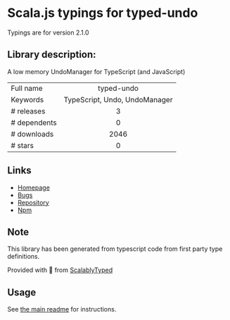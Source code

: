 
# Scala.js typings for typed-undo

Typings are for version 2.1.0

## Library description:
A low memory UndoManager for TypeScript (and JavaScript)

|                    |                 |
| ------------------ | :-------------: |
| Full name          | typed-undo |
| Keywords           | TypeScript, Undo, UndoManager |
| # releases         | 3 |
| # dependents       | 0 |
| # downloads        | 2046 |
| # stars            | 0 |

## Links
- [Homepage](https://github.com/Lusito/typed-undo)
- [Bugs](https://github.com/Lusito/typed-undo/issues)
- [Repository](https://github.com/Lusito/typed-undo)
- [Npm](https://www.npmjs.com/package/typed-undo)
    


## Note
This library has been generated from typescript code from first party type definitions.

Provided with :purple_heart: from [ScalablyTyped](https://github.com/oyvindberg/ScalablyTyped)

## Usage
See [the main readme](../../readme.md) for instructions.


